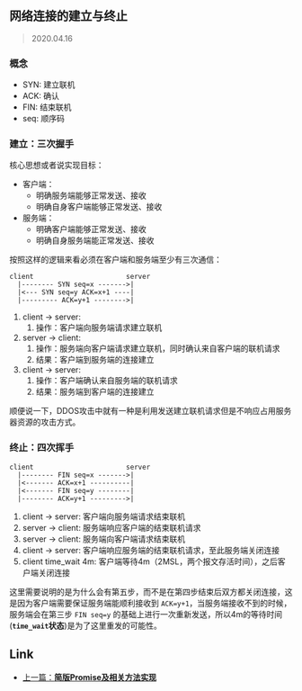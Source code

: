 ## 网络连接的建立与终止

> 2020.04.16

### 概念

+ SYN: 建立联机
+ ACK: 确认
+ FIN: 结束联机
+ seq: 顺序码

### 建立：三次握手

核心思想或者说实现目标：

+ 客户端：
    + 明确服务端能够正常发送、接收
    + 明确自身客户端能够正常发送、接收
+ 服务端：
    + 明确客户端能够正常发送、接收
    + 明确自身服务端能正常发送、接收

按照这样的逻辑来看必须在客户端和服务端至少有三次通信：

```
client                       server
  |-------- SYN seq=x ------->|
  |<--- SYN seq=y ACK=x+1 ----|
  |--------- ACK=y+1 -------->|
```

1. client -> server:
    1. 操作：客户端向服务端请求建立联机
2. server -> client:
    1. 操作：服务端向客户端请求建立联机，同时确认来自客户端的联机请求
    2. 结果：客户端到服务端的连接建立
3. client -> server: 
    1. 操作：客户端确认来自服务端的联机请求
    2. 结果：服务端到客户端的连接建立

顺便说一下，DDOS攻击中就有一种是利用发送建立联机请求但是不响应占用服务器资源的攻击方式。

### 终止：四次挥手

```
client                       server
  |-------- FIN seq=x ------->|
  |<------- ACK=x+1 ----------|
  |<------- FIN seq=y --------|
  |-------- ACK=y+1 --------->|
```

1. client -> server: 客户端向服务端请求结束联机
2. server -> client: 服务端响应客户端的结束联机请求
3. server -> client: 服务端向客户端请求结束联机
4. client -> server: 客户端响应服务端的结束联机请求，至此服务端关闭连接
5. client time_wait 4m: 客户端等待4m（2MSL，两个报文存活时间），之后客户端关闭连接

这里需要说明的是为什么会有第五步，而不是在第四步结束后双方都关闭连接，这是因为客户端需要保证服务端能顺利接收到 `ACK=y+1`，当服务端接收不到的时候，服务端会在第三步 `FIN seq=y` 的基础上进行一次重新发送，所以4m的等待时间(**`time_wait`状态**)是为了这里重发的可能性。

## Link

+ [上一篇：**简版Promise及相关方法实现**](../DIY/简版Promise实现.md)